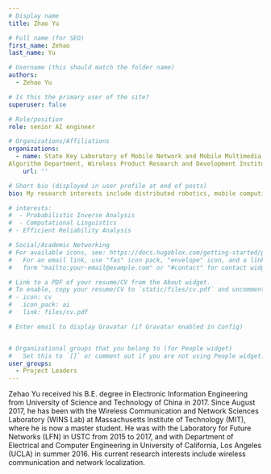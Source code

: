 ```yaml
---
# Display name
title: Zhao Yu

# Full name (for SEO)
first_name: Zehao
last_name: Yu

# Username (this should match the folder name)
authors:
  - Zehao Yu 

# Is this the primary user of the site?
superuser: false

# Role/position
role: senior AI engineer

# Organizations/Affiliations
organizations:
  - name: State Key Laboratory of Mobile Network and Mobile Multimedia Technology, ZTE Corporation, Shenzhen, China
Algorithm Department, Wireless Product Research and Development Institute, ZTE Corporation, Shanghai, China
    url: ''

# Short bio (displayed in user profile at end of posts)
bio: My research interests include distributed robotics, mobile computing and programmable matter.

# interests:
#  - Probabilistic Inverse Analysis
#  - Computational Linguistics
# - Efficient Reliability Analysis

# Social/Academic Networking
# For available icons, see: https://docs.hugoblox.com/getting-started/page-builder/#icons
#   For an email link, use "fas" icon pack, "envelope" icon, and a link in the
#   form "mailto:your-email@example.com" or "#contact" for contact widget.

# Link to a PDF of your resume/CV from the About widget.
# To enable, copy your resume/CV to `static/files/cv.pdf` and uncomment the lines below.
# - icon: cv
#   icon_pack: ai
#   link: files/cv.pdf

# Enter email to display Gravatar (if Gravatar enabled in Config)


# Organizational groups that you belong to (for People widget)
#   Set this to `[]` or comment out if you are not using People widget.
user_groups:
  - Project Leaders
---
```


Zehao Yu received his B.E. degree in Electronic Information Engineering from University of Science and Technology of China in 2017. Since August 2017, he has been with the Wireless Communication and Network Sciences Laboratory (WINS Lab) at Massachusetts Institute of Technology (MIT), where he is now a master student. He was with the Laboratory for Future Networks (LFN) in USTC from 2015 to 2017, and with Department of Electrical and Computer Engineering in University of California, Los Angeles (UCLA) in summer 2016. His current research interests include wireless communication and network localization.


